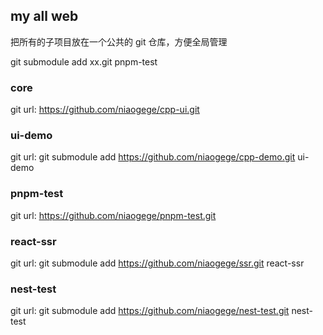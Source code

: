 ## my all web

把所有的子项目放在一个公共的 git 仓库，方便全局管理

git submodule add xx.git pnpm-test

### core

git url: https://github.com/niaogege/cpp-ui.git

### ui-demo

git url: git submodule add https://github.com/niaogege/cpp-demo.git ui-demo

### pnpm-test

git url: https://github.com/niaogege/pnpm-test.git

### react-ssr

git url: git submodule add https://github.com/niaogege/ssr.git react-ssr

### nest-test

git url: git submodule add https://github.com/niaogege/nest-test.git nest-test
